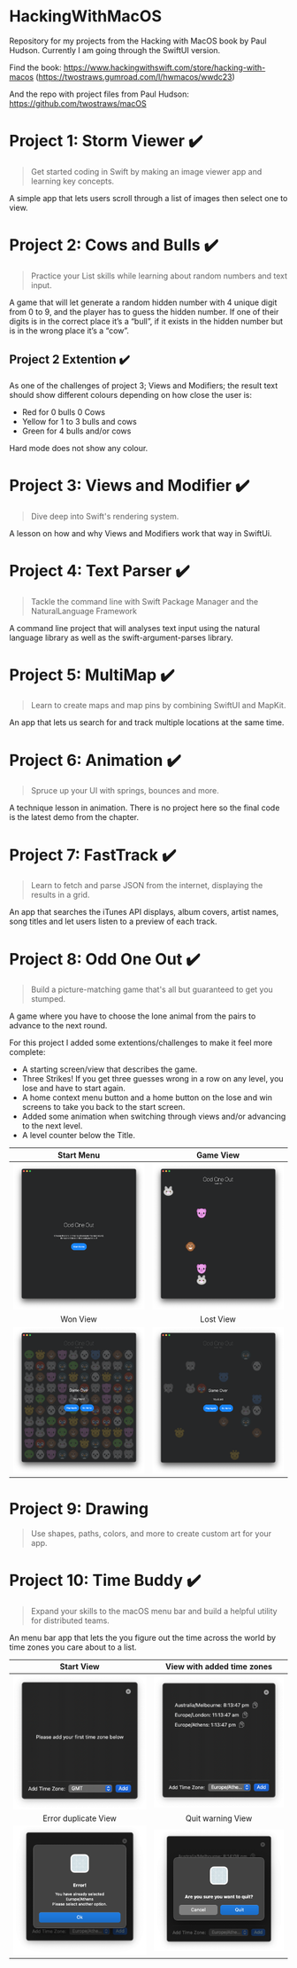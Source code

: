 # HackingWithMacOS
Repository for my projects from the Hacking with MacOS book by Paul Hudson. Currently I am going through the SwiftUI version. 

Find the book: https://www.hackingwithswift.com/store/hacking-with-macos 
(https://twostraws.gumroad.com/l/hwmacos/wwdc23)

And the repo with project files from Paul Hudson: https://github.com/twostraws/macOS

# Project 1: Storm Viewer :heavy_check_mark:
> Get started coding in Swift by making an image viewer app and learning key concepts.

A simple app that lets users scroll through a list of images then select one to view. 

# Project 2: Cows and Bulls :heavy_check_mark:
> Practice your List skills while learning about random numbers and text input.

A game that will let generate a random hidden number with 4 unique digit from 0 to 9, and the player has to guess the hidden number. If one of their digits is in the correct place it’s a “bull”, if it exists in the hidden number but is in the wrong place it’s a “cow”. 

## Project 2 Extention :heavy_check_mark:
As one of the challenges of project 3; Views and Modifiers; the result text should show different colours depending on how close the user is:
- Red for 0 bulls 0 Cows
- Yellow for 1 to 3 bulls and cows
- Green for 4 bulls and/or cows

Hard mode does not show any colour.

# Project 3: Views and Modifier :heavy_check_mark:
> Dive deep into Swift's rendering system.

A lesson on how and why Views and Modifiers work that way in SwiftUi.

# Project 4: Text Parser :heavy_check_mark:
> Tackle the command line with Swift Package Manager and the NaturalLanguage Framework

A command line project that will analyses text input using the natural language library as well as the swift-argument-parses library. 

# Project 5: MultiMap :heavy_check_mark:
> Learn to create maps and map pins by combining SwiftUI and MapKit.

An app that lets us search for and track multiple locations at the same time. 

# Project 6: Animation :heavy_check_mark:
> Spruce up your UI with springs, bounces and more.

A technique lesson in animation. There is no project here so the final code is the latest demo from the chapter. 

# Project 7: FastTrack :heavy_check_mark:
> Learn to fetch and parse JSON from the internet, displaying the results in a grid.

An app that searches the iTunes API displays, album covers, artist names, song titles and let users listen to a preview of each track.

# Project 8: Odd One Out :heavy_check_mark:
> Build a picture-matching game that's all but guaranteed to get you stumped.

A game where you have to choose the lone animal from the pairs to advance to the next round. 

For this project I added some extentions/challenges to make it feel more complete:
- A starting screen/view that describes the game.
- Three Strikes! If you get three guesses wrong in a row on any level, you lose and have to start again.
- A home context menu button and a home button on the lose and win screens to take you back to the start screen.
- Added some animation when switching through views and/or advancing to the next level.
- A level counter below the Title. 




Start Menu               |  Game View
:--------------------:|:-------------------------:
![Image of the game start menu](/images/Project8-Start.png)  |  ![Image of the game play view](/images/Project8-Game.png)
Won View              |  Lost View
![Image of the game won view](/images/Project8-Won.png)  |  ![Image of the game lost view](/images/Project8-Lost.png)

# Project 9: Drawing
> Use shapes, paths, colors, and more to create custom art for your app.
   
   
# Project 10: Time Buddy :heavy_check_mark:
> Expand your skills to the macOS menu bar and build a helpful utility for distributed teams.

An menu bar app that lets the you figure out the time across the world by time zones you care about to a list.

Start View               |  View with added time zones
:--------------------:|:-------------------------:
![Image of the game start menu](/images/Project10-NoTimes.png)  |  ![Image of the game play view](/images/Project10-TimeList.png)
Error duplicate View              |  Quit warning View
![Image of the game won view](/images/Project10-Error.png)  |  ![Image of the game lost view](/images/Project10-Quit.png)

